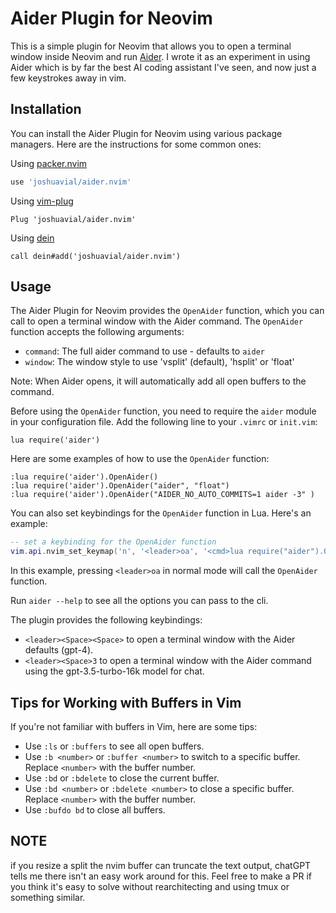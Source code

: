 # Aider Plugin for Neovim

This is a simple plugin for Neovim that allows you to open a terminal window inside Neovim and run [Aider](https://github.com/paul-gauthier/aider). I wrote it as an experiment in using Aider which is by far the best AI coding assistant I've seen, and now just a few keystrokes away in vim.

## Installation

You can install the Aider Plugin for Neovim using various package managers. Here are the instructions for some common ones:

Using [packer.nvim](https://github.com/wbthomason/packer.nvim)

```lua
use 'joshuavial/aider.nvim'
```

Using [vim-plug](https://github.com/junegunn/vim-plug)

```vim
Plug 'joshuavial/aider.nvim'
```

Using [dein](https://github.com/Shougo/dein.vim)

```vim
call dein#add('joshuavial/aider.nvim')
```

## Usage

The Aider Plugin for Neovim provides the `OpenAider` function, which you can call to open a terminal window with the Aider command. The `OpenAider` function accepts the following arguments:

- `command`: The full aider command to use - defaults to `aider`
- `window`: The window style to use 'vsplit' (default), 'hsplit' or 'float'

Note: When Aider opens, it will automatically add all open buffers to the command.



Before using the `OpenAider` function, you need to require the `aider` module in your configuration file. Add the following line to your `.vimrc` or `init.vim`:

```vim
lua require('aider')
```

Here are some examples of how to use the `OpenAider` function:

```vim
:lua require('aider').OpenAider() 
:lua require('aider').OpenAider("aider", "float") 
:lua require('aider').OpenAider("AIDER_NO_AUTO_COMMITS=1 aider -3" )
```

You can also set keybindings for the `OpenAider` function in Lua. Here's an example:

```lua
-- set a keybinding for the OpenAider function
vim.api.nvim_set_keymap('n', '<leader>oa', '<cmd>lua require("aider").OpenAider()<cr>', {noremap = true, silent = true})
```

In this example, pressing `<leader>oa` in normal mode will call the `OpenAider` function.

Run `aider --help` to see all the options you can pass to the cli.

The plugin provides the following keybindings:

- `<leader><Space><Space>` to open a terminal window with the Aider defaults (gpt-4).
- `<leader><Space>3` to open a terminal window with the Aider command using the gpt-3.5-turbo-16k model for chat.

## Tips for Working with Buffers in Vim

If you're not familiar with buffers in Vim, here are some tips:

- Use `:ls` or `:buffers` to see all open buffers.
- Use `:b <number>` or `:buffer <number>` to switch to a specific buffer. Replace `<number>` with the buffer number.
- Use `:bd` or `:bdelete` to close the current buffer.
- Use `:bd <number>` or `:bdelete <number>` to close a specific buffer. Replace `<number>` with the buffer number.
- Use `:bufdo bd` to close all buffers.

## NOTE

if you resize a split the nvim buffer can truncate the text output, chatGPT tells me there isn't an easy work around for this. Feel free to make a PR if you think it's easy to solve without rearchitecting and using tmux or something similar.

